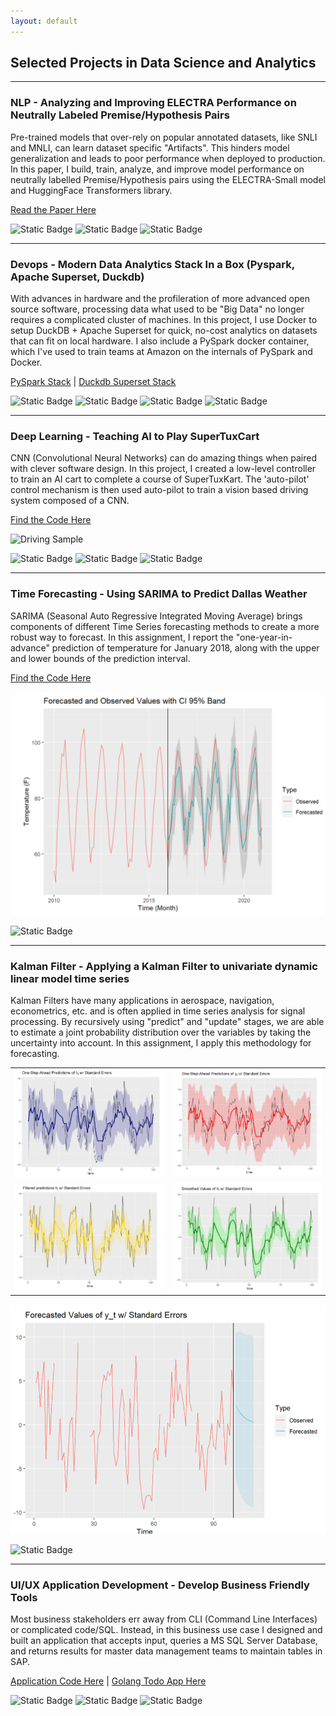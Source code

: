 ```yaml
---
layout: default
---
```


## Selected Projects in Data Science and Analytics

---

### NLP - Analyzing and Improving ELECTRA Performance on Neutrally Labeled Premise/Hypothesis Pairs 

<!-- Hate speech detection is the automated task of determining whether a piece of text contains hateful content. In this project, I built a classifier using PyTorch to fine-tune a BERT model. -->

Pre-trained models that over-rely on popular annotated datasets, like SNLI and MNLI, can learn dataset specific "Artifacts". This hinders model generalization and leads to poor performance when deployed to production. In this paper, I build, train, analyze, and improve model performance on neutrally labelled Premise/Hypothesis pairs using the ELECTRA-Small model and HuggingFace Transformers library.

[Read the Paper Here](https://www.google.com/)

![Static Badge](https://img.shields.io/badge/Python-black?logo=python)
![Static Badge](https://img.shields.io/badge/PyTorch-black?logo=pytorch)
![Static Badge](https://img.shields.io/badge/Docker-black?logo=docker)

---

### Devops - Modern Data Analytics Stack In a Box (Pyspark, Apache Superset, Duckdb) 

With advances in hardware and the profileration of more advanced open source software, processing data what used to be 
"Big Data" no longer requires a complicated cluster of machines. In this project, I use Docker to setup DuckDB + Apache Superset 
for quick, no-cost analytics on datasets that can fit on local hardware. I also include a PySpark docker container, which I've used
to train teams at Amazon on the internals of PySpark and Docker.

[PySpark Stack](https://github.com/mathew-wai-lee/docker_pyspark_unix_devcontainer) | 
[Duckdb Superset Stack](https://github.com/mathew-wai-lee/docker_compose_superset_devcontainer)

![Static Badge](https://img.shields.io/badge/PySpark-black?logo=apachespark)
![Static Badge](https://img.shields.io/badge/DuckDB-black?logo=duckdb)
![Static Badge](https://img.shields.io/badge/Superset-black?logo=apacheecharts)
![Static Badge](https://img.shields.io/badge/Docker-black?logo=docker)

---

### Deep Learning - Teaching AI to Play SuperTuxCart

CNN (Convolutional Neural Networks) can do amazing things when paired with clever software design.
In this project, I created a low-level controller to train an AI cart to complete a course of SuperTuxKart.
The 'auto-pilot' control mechanism is then used auto-pilot to train a vision based driving system composed of a CNN.

[Find the Code Here](https://www.google.com/)

![Driving Sample](./assets/papers/test_2022_11_17_03_01_21.gif)

![Static Badge](https://img.shields.io/badge/Python-black?logo=python)
![Static Badge](https://img.shields.io/badge/PyTorch-black?logo=pytorch)
![Static Badge](https://img.shields.io/badge/Docker-black?logo=docker)

---

### Time Forecasting - Using SARIMA to Predict Dallas Weather 

SARIMA (Seasonal Auto Regressive Integrated Moving Average) brings components of different Time Series forecasting methods
to create a more robust way to forecast. In this assignment, I report the "one-year-in-advance" prediction of temperature for January 2018, 
along with the upper and lower bounds of the prediction interval. 

[Find the Code Here](https://www.google.com/)

![SARIMA Fig 1.](./assets/papers/SARIMA.png)

![Static Badge](https://img.shields.io/badge/R-black?logo=r)

---

### Kalman Filter - Applying a Kalman Filter to univariate dynamic linear model time series

Kalman Filters have many applications in aerospace, navigation, econometrics, etc. and is often applied in
time series analysis for signal processing. By recursively using "predict" and "update" stages, we are able to 
estimate a joint probability distribution over the variables by taking the uncertainty into account. In this assignment, I apply this
methodology for forecasting.

|              |           | 
|:-------------|:------------------|
| ![Kalman Fig. 1](./assets/papers/Kalman1.png)          | ![Kalman Fig. 2](./assets/papers/Kalman2.png)  |
| ![Kalman Fig. 3](./assets/papers/Kalman3.png)          | ![Kalman Fig. 4](./assets/papers/Kalman4.png)  |

![Kalman Fig. 5](./assets/papers/Kalman5.png)

![Static Badge](https://img.shields.io/badge/R-black?logo=r)

---

### UI/UX Application Development - Develop Business Friendly Tools

Most business stakeholders err away from CLI (Command Line Interfaces) or complicated code/SQL. Instead, in this 
business use case I designed and built an application that accepts input, queries a MS SQL Server Database, 
and returns results for master data management teams to maintain tables in SAP.

[Application Code Here](https://github.com/mathew-wai-lee/PCUIGo) |
[Golang Todo App Here](https://github.com/mathew-wai-lee/todo_app_golang) 

![Static Badge](https://img.shields.io/badge/golang-black?logo=go)
![Static Badge](https://img.shields.io/badge/Javascript-black?logo=javascript)
![Static Badge](https://img.shields.io/badge/html/CSS-black?logo=html5)